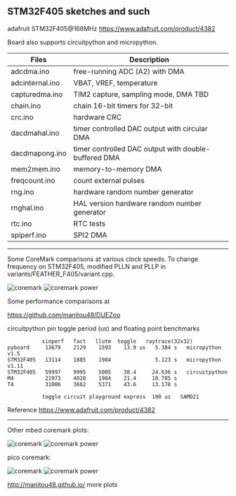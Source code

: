 ##  STM32F405 sketches and such 

adafruit STM32F405@168MHz https://www.adafruit.com/product/4382 

Board also supports circuitpython and micropython.

Files | Description
---|---
adcdma.ino | free-running ADC (A2) with DMA
adcinternal.ino  |   VBAT, VREF, temperature 
capturedma.ino | TIM2 capture, sampling mode, DMA TBD
chain.ino | chain 16-bit timers for 32-bit
crc.ino | hardware CRC
dacdmahal.ino | timer controlled DAC output with circular DMA
dacdmapong.ino | timer controlled DAC output with double-buffered DMA
mem2mem.ino | memory-to-memory DMA
freqcount.ino | count external pulses
rng.ino | hardware random number generator
rnghal.ino | HAL version hardware random number generator
rtc.ino |  RTC tests
spiperf.ino | SPI2 DMA

--------
Some CoreMark comparisons at various clock speeds. To change
frequency on STM32F405, modified
PLLN and PLLP in variants/FEATHER_F405/variant.cpp.

![coremark](405t3.png)
![coremark power](405t3a.png)

Some performance comparisons at

   https://github.com/manitou48/DUEZoo

circuitpython pin toggle period (us) and floating point benchmarks
```
           sinperf   fact   llutm  toggle   raytrace(32x32)
pyboard     13679    2129    1593    13.9 us   5.384 s   micropython v1.5
STM32F405   13114    1885    1984              5.123 s   micropython v1.11
STM32F405   59997    9995    5005    38.4     24.636 s   circuitpython
M4          21973    4028    1984    21.4     10.785 s
T4          31006    3662    5371    43.6     13.178 s

		   toggle circuit playground express  100 us   SAMD21
```
Reference
  https://www.adafruit.com/product/4382 

--------------
  Other mbed coremark plots:

![coremark](corembed.png)
![coremark power](corembeda.png)

pico coremark:

![coremark](pico.png)
![coremark power](picoa.png)

http://manitou48.github.io/ more plots

